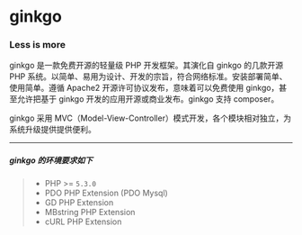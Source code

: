 # ginkgo

### Less is more

ginkgo 是一款免费开源的轻量级 PHP 开发框架。其演化自 ginkgo 的几款开源 PHP 系统。以简单、易用为设计、开发的宗旨，符合网络标准。安装部署简单、使用简单。遵循 Apache2 开源许可协议发布，意味着可以免费使用 ginkgo，甚至允许把基于 ginkgo 开发的应用开源或商业发布。ginkgo 支持 composer。

ginkgo 采用 MVC（Model-View-Controller）模式开发，各个模块相对独立，为系统升级提供提供便利。

----------

##### ginkgo 的环境要求如下

> * PHP >= `5.3.0`
> * PDO PHP Extension (PDO Mysql)
> * GD PHP Extension
> * MBstring PHP Extension
> * cURL PHP Extension
